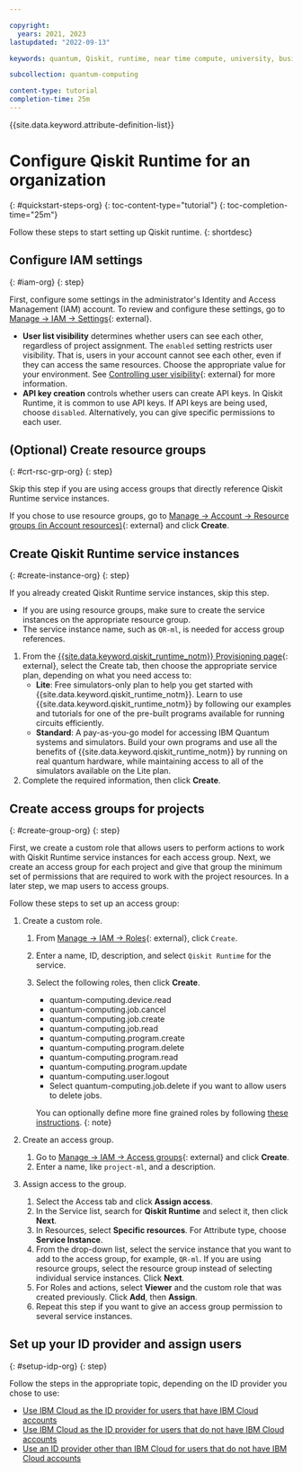 ```yaml
---

copyright:
  years: 2021, 2023
lastupdated: "2022-09-13"

keywords: quantum, Qiskit, runtime, near time compute, university, business, organization

subcollection: quantum-computing

content-type: tutorial
completion-time: 25m
---
```


{{site.data.keyword.attribute-definition-list}}

# Configure Qiskit Runtime for an organization
{: #quickstart-steps-org}
{: toc-content-type="tutorial"}
{: toc-completion-time="25m"}

Follow these steps to start setting up Qiskit runtime.
{: shortdesc}

## Configure IAM settings
{: #iam-org}
{: step}

First, configure some settings in the administrator's Identity and Access Management (IAM) account. To review and configure these settings, go to [Manage → IAM → Settings](https://cloud.ibm.com/iam/settings){: external}.

* **User list visibility** determines whether users can see each other, regardless of project assignment. The `enabled` setting restricts user visibility. That is, users in your account cannot see each other, even if they can access the same resources. Choose the appropriate value for your environment. See [Controlling user visibility](/docs/account?topic=account-iam-user-setting){: external} for more information.
* **API key creation** controls whether users can create API keys. In Qiskit Runtime, it is common to use API keys. If API keys are being used, choose `disabled`. Alternatively, you can give specific permissions to each user.

## (Optional) Create resource groups
{: #crt-rsc-grp-org}
{: step}

Skip this step if you are using access groups that directly reference Qiskit Runtime service instances.

If you chose to use resource groups, go to [Manage → Account → Resource groups (in Account resources)](https://cloud.ibm.com/account/resource-groups){: external} and click **Create**.

## Create Qiskit Runtime service instances
{: #create-instance-org}
{: step}

If you already created Qiskit Runtime service instances, skip this step.

* If you are using resource groups, make sure to create the service instances on the appropriate resource group.
* The service instance name, such as `QR-ml`, is needed for access group references.

1. From the [{{site.data.keyword.qiskit_runtime_notm}} Provisioning page](/catalog/services/quantum-computing){: external}, select the Create tab, then choose the appropriate service plan, depending on what you need access to:
   * **Lite**: Free simulators-only plan to help you get started with {{site.data.keyword.qiskit_runtime_notm}}. Learn to use {{site.data.keyword.qiskit_runtime_notm}} by following our examples and tutorials for one of the pre-built programs available for running circuits efficiently.
   * **Standard**: A pay-as-you-go model for accessing IBM Quantum systems and simulators. Build your own programs and use all the benefits of {{site.data.keyword.qiskit_runtime_notm}} by running on real quantum hardware, while maintaining access to all of the simulators available on the Lite plan.
1. Complete the required information, then click **Create**.

## Create access groups for projects
{: #create-group-org}
{: step}

First, we create a custom role that allows users to perform actions to work with Qiskit Runtime service instances for each access group. Next, we create an access group for each project and give that group the minimum set of permissions that are required to work with the project resources. In a later step, we map users to access groups.

Follow these steps to set up an access group:

1. Create a custom role.
   1. From [Manage → IAM → Roles](https://cloud.ibm.com/iam/roles){: external}, click `Create`.
   2. Enter a name, ID, description, and select `Qiskit Runtime` for the service. 
   3. Select the following roles, then click **Create**.
      * quantum-computing.device.read
      * quantum-computing.job.cancel
      * quantum-computing.job.create
      * quantum-computing.job.read
      * quantum-computing.program.create
      * quantum-computing.program.delete
      * quantum-computing.program.read
      * quantum-computing.program.update
      * quantum-computing.user.logout
      * Select quantum-computing.job.delete if you want to allow users to delete jobs.

      You can optionally define more fine grained roles by following [these instructions](/docs/quantum-computing?topic=quantum-computing-considerations-org#more-roles-org).
      {: note}

2. Create an access group.
   1. Go to [Manage → IAM → Access groups](https://cloud.ibm.com/iam/groups){: external} and click **Create**.
   2. Enter a name, like `project-ml`, and a description.
3. Assign access to the group.
   1. Select the Access tab and click **Assign access**.
   2. In the Service list, search for **Qiskit Runtime** and select it, then click **Next**.
   3. In Resources, select **Specific resources**. For Attribute type, choose **Service Instance**.
   4. From the drop-down list, select the service instance that you want to add to the access group, for example, `QR-ml`. If you are using resource groups, select the resource group instead of selecting individual service instances. Click **Next**.
   5. For Roles and actions, select **Viewer** and the custom role that was created previously. Click **Add**, then **Assign**.
   6. Repeat this step if you want to give an access group permission to several service instances.

## Set up your ID provider and assign users
{: #setup-idp-org}
{: step}

Follow the steps in the appropriate topic, depending on the ID provider you chose to use:

* [Use IBM Cloud as the ID provider for users that have IBM Cloud accounts](/docs/quantum-computing?topic=quantum-computing-cloud-provider-org)
* [Use IBM Cloud as the ID provider for users that do not have IBM Cloud accounts](/docs/quantum-computing?topic=quantum-computing-appid-cloud-org)
* [Use an ID provider other than IBM Cloud for users that do not have IBM Cloud accounts](/docs/quantum-computing?topic=quantum-computing-appid-org)
